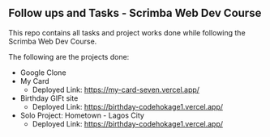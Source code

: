 ## Follow ups and Tasks - Scrimba Web Dev Course

This repo contains all tasks and project works done while following the Scrimba Web Dev Course.

The following are the projects done:

- Google Clone
- My Card
  - Deployed Link: https://my-card-seven.vercel.app/
- Birthday GIFt site
  - Deployed Link: https://birthday-codehokage1.vercel.app/
- Solo Project: Hometown - Lagos City
  - Deployed Link: https://birthday-codehokage1.vercel.app/
